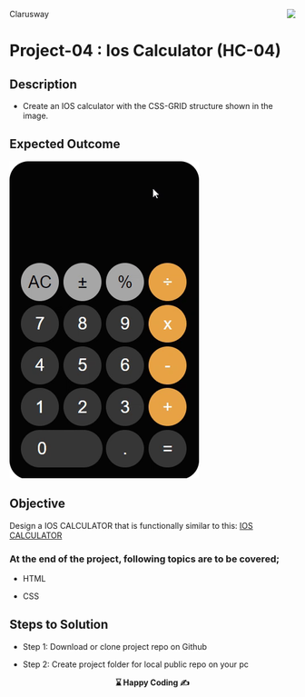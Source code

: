 <p>Clarusway<img align="right"
  src="https://secure.meetupstatic.com/photos/event/3/1/b/9/600_488352729.jpeg"  width="15px"></p>

# Project-04 : Ios Calculator (HC-04)


## Description
- Create an IOS calculator with the CSS-GRID structure shown in the image.

## Expected Outcome

![CSS-GRID IOS CALCULATOR](./css-grid-ios.gif)

## Objective

Design a IOS CALCULATOR that is functionally similar to this: [IOS CALCULATOR](https://css-grid-ios.netlify.app/)

### At the end of the project, following topics are to be covered;

- HTML 

- CSS

## Steps to Solution
  
- Step 1: Download or clone project repo on Github 

- Step 2: Create project folder for local public repo on your pc



<p align="center"><strong> ⌛ Happy Coding  ✍</strong> </p>